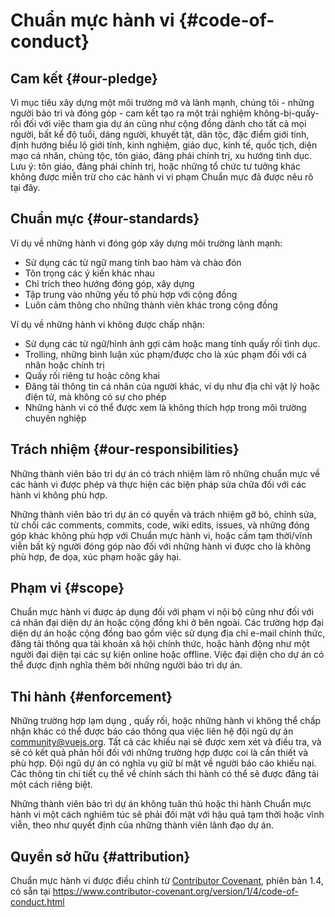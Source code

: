 # Chuẩn mực hành vi {#code-of-conduct}

## Cam kết {#our-pledge}

Vì mục tiêu xây dựng một môi trường mở và lành mạnh, chúng tôi - những người bảo trì và đóng góp - cam kết tạo ra một trải nghiệm không-bị-quấy-rối đối với việc tham gia dự án cũng như cộng đồng dành cho tất cả mọi người, bất kể độ tuổi, dáng người, khuyết tật, dân tộc, đặc điểm giới tính, định hướng biểu lộ giới tính, kinh nghiệm, giáo dục, kinh tế, quốc tịch, diện mạo cá nhân, chủng tộc, tôn giáo, đảng phái chính trị, xu hướng tình dục. Lưu ý: tôn giáo, đảng phái chính trị, hoặc những tổ chức tư tưởng khác không được miễn trừ cho các hành vi vi phạm Chuẩn mực đã được nêu rõ tại đây.

## Chuẩn mực {#our-standards}

Ví dụ về những hành vi đóng góp xây dựng môi trường lành mạnh:

- Sử dụng các từ ngữ mang tính bao hàm và chào đón
- Tôn trọng các ý kiến khác nhau
- Chỉ trích theo hướng đóng góp, xây dựng
- Tập trung vào những yếu tố phù hợp với cộng đồng
- Luôn cảm thông cho những thành viên khác trong cộng đồng

Ví dụ về những hành vi không được chấp nhận:

- Sử dụng các từ ngữ/hình ảnh gợi cảm hoặc mang tính quấy rối tình dục.
- Trolling, những bình luận xúc phạm/được cho là xúc phạm đối với cá nhân hoặc chính trị
- Quấy rối riêng tư hoặc công khai
- Đăng tải thông tin cá nhân của người khác, ví dụ như địa chỉ vật lý hoặc điện tử, mà không có sự cho phép
- Những hành vi có thể được xem là không thích hợp trong môi trường chuyên nghiệp

## Trách nhiệm {#our-responsibilities}

Những thành viên bảo trì dự án có trách nhiệm làm rõ những chuẩn mực về các hành vi được phép và thực hiện các biện pháp sửa chữa đối với các hành vi không phù hợp.

Những thành viên bảo trì dự án có quyền và trách nhiệm gỡ bỏ, chỉnh sửa, từ chối các comments, commits, code, wiki edits, issues, và những đóng góp khác không phù hợp với Chuẩn mực hành vi, hoặc cấm tạm thời/vĩnh viễn bất kỳ người đóng góp nào đối với những hành vi được cho là không phù hợp, đe dọa, xúc phạm hoặc gây hại.

## Phạm vi {#scope}

Chuẩn mực hành vi được áp dụng đối với phạm vi nội bộ cũng như đối với cá nhân đại diện dự án hoặc cộng đồng khi ở bên ngoài. Các trường hợp đại diện dự án hoặc cộng đồng bao gồm việc sử dụng địa chỉ e-mail chính thức, đăng tải thông qua tài khoản xã hội chính thức, hoặc hành động như một người đại diện tại các sự kiện online hoặc offline. Việc đại diện cho dự án có thể được định nghĩa thêm bởi những người bảo trì dự án.

## Thi hành {#enforcement}

Những trường hợp lạm dụng , quấy rối, hoặc những hành vi không thể chấp nhận khác có thể được báo cáo thông qua việc liên hệ đội ngũ dự án community@vuejs.org. Tất cả các khiếu nại sẽ được xem xét và điều tra, và sẽ có kết quả phản hồi đối với những trường hợp được coi là cần thiết và phù hợp. Đội ngũ dự án có nghĩa vụ giữ bí mật về người báo cáo khiếu nại. Các thông tin chi tiết cụ thể về chính sách thi hành có thể sẽ được đăng tải một cách riêng biệt.

Những thành viên bảo trì dự án không tuân thủ hoặc thi hành Chuẩn mực hành vi một cách nghiêm túc sẽ phải đối mặt với hậu quả tạm thời hoặc vĩnh viễn, theo như quyết định của những thành viên lãnh đạo dự án.

## Quyền sở hữu {#attribution}

Chuẩn mực hành vi được điều chỉnh từ [Contributor Covenant][homepage], phiên bản 1.4, có sẵn tại https://www.contributor-covenant.org/version/1/4/code-of-conduct.html

[homepage]: https://www.contributor-covenant.org
